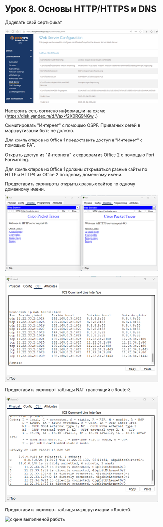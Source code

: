 # Урок 8. Основы HTTP/HTTPS и DNS

Доделать свой сертификат

![скрин выполненой работы](Screen/Homework8-1.png)

Настроить сеть согласно информации на схеме (https://disk.yandex.ru/d/Vaxkf2X0RG9NGw .)

Сымитировать "Интернет" с помощью OSPF. Приватных сетей в маршрутизации быть не должно.

Для компьютеров из Office 1 предоставить доступ в "Интернет" с помощью PAT.

Открыть доступ из "Интернета" к серверам из Office 2 c помощью Port Forwarding.

Для компьютеров из Office 1 должны открываться разные сайты по HTTP и HTTPS из Office 2 по одному доменному имени.

Предоставить скриншоты открытых разных сайтов по одному доменному имени.

![скрин выполненой работы](Screen/Homework8-2.png)

![скрин выполненой работы](Screen/Homework8-3.png)

Предоставить скриншот таблицы NAT трансляций с Router3.

![скрин выполненой работы](Screen/Homework8-4.png)

Предоставить скриншот таблицы маршрутизации с Router0.

![скрин выполненой работы](Screen/Homework8-5.png)
